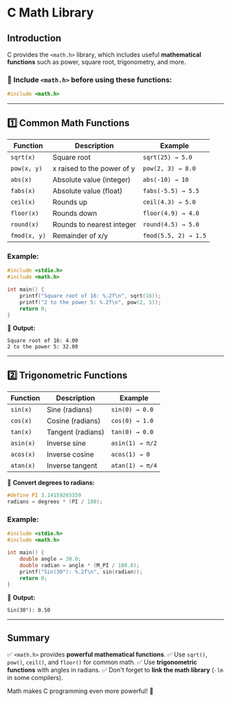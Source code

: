 # C Math Library

## Introduction

C provides the `<math.h>` library, which includes useful **mathematical functions** such as power, square root, trigonometry, and more.

### 📌 Include `<math.h>` before using these functions:

```c
#include <math.h>
```

---

## 1️⃣ Common Math Functions

| Function     | Description                | Example              |
| ------------ | -------------------------- | -------------------- |
| `sqrt(x)`    | Square root                | `sqrt(25) → 5.0`     |
| `pow(x, y)`  | x raised to the power of y | `pow(2, 3) → 8.0`    |
| `abs(x)`     | Absolute value (integer)   | `abs(-10) → 10`      |
| `fabs(x)`    | Absolute value (float)     | `fabs(-5.5) → 5.5`   |
| `ceil(x)`    | Rounds up                  | `ceil(4.3) → 5.0`    |
| `floor(x)`   | Rounds down                | `floor(4.9) → 4.0`   |
| `round(x)`   | Rounds to nearest integer  | `round(4.5) → 5.0`   |
| `fmod(x, y)` | Remainder of x/y           | `fmod(5.5, 2) → 1.5` |

### Example:

```c
#include <stdio.h>
#include <math.h>

int main() {
    printf("Square root of 16: %.2f\n", sqrt(16));
    printf("2 to the power 5: %.2f\n", pow(2, 5));
    return 0;
}
```

🔹 **Output:**

```
Square root of 16: 4.00
2 to the power 5: 32.00
```

---

## 2️⃣ Trigonometric Functions

| Function  | Description       | Example         |
| --------- | ----------------- | --------------- |
| `sin(x)`  | Sine (radians)    | `sin(0) → 0.0`  |
| `cos(x)`  | Cosine (radians)  | `cos(0) → 1.0`  |
| `tan(x)`  | Tangent (radians) | `tan(0) → 0.0`  |
| `asin(x)` | Inverse sine      | `asin(1) → π/2` |
| `acos(x)` | Inverse cosine    | `acos(1) → 0`   |
| `atan(x)` | Inverse tangent   | `atan(1) → π/4` |

🔹 **Convert degrees to radians:**

```c
#define PI 3.14159265359
radians = degrees * (PI / 180);
```

### Example:

```c
#include <stdio.h>
#include <math.h>

int main() {
    double angle = 30.0;
    double radian = angle * (M_PI / 180.0);
    printf("Sin(30°): %.2f\n", sin(radian));
    return 0;
}
```

🔹 **Output:**

```
Sin(30°): 0.50
```

---

## Summary

✅ `<math.h>` provides **powerful mathematical functions**.
✅ Use `sqrt()`, `pow()`, `ceil()`, and `floor()` for common math.
✅ Use **trigonometric functions** with angles in radians.
✅ Don't forget to **link the math library** (`-lm` in some compilers).

Math makes C programming even more powerful! 🚀
